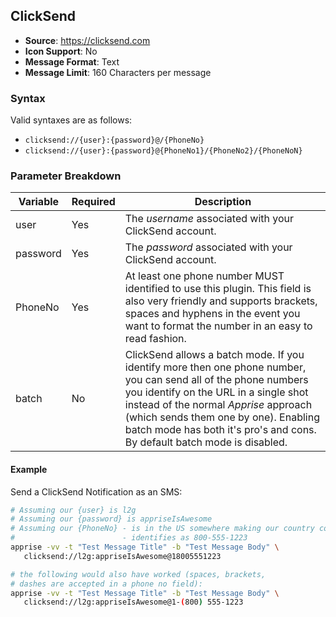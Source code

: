 ## ClickSend
* **Source**: https://clicksend.com
* **Icon Support**: No
* **Message Format**: Text
* **Message Limit**: 160 Characters per message

### Syntax
Valid syntaxes are as follows:
* `clicksend://{user}:{password}@/{PhoneNo}`
* `clicksend://{user}:{password}@{PhoneNo1}/{PhoneNo2}/{PhoneNoN}`

### Parameter Breakdown
| Variable        | Required | Description
| --------------- | -------- | -----------
| user            | Yes      | The _username_ associated with your ClickSend account.
| password        | Yes      | The _password_ associated with your ClickSend account.
| PhoneNo         | Yes      | At least one phone number MUST identified to use this plugin.  This field is also very friendly and supports brackets, spaces and hyphens in the event you want to format the number in an easy to read fashion.
| batch           | No       | ClickSend allows a batch mode.  If you identify more then one phone number, you can send all of the phone numbers you identify on the URL in a single shot instead of the normal _Apprise_ approach (which sends them one by one). Enabling batch mode has both it's pro's and cons. By default batch mode is disabled.

#### Example
Send a ClickSend Notification as an SMS:
```bash
# Assuming our {user} is l2g
# Assuming our {password} is appriseIsAwesome
# Assuming our {PhoneNo} - is in the US somewhere making our country code +1
#                        - identifies as 800-555-1223
apprise -vv -t "Test Message Title" -b "Test Message Body" \
   clicksend://l2g:appriseIsAwesome@18005551223

# the following would also have worked (spaces, brackets,
# dashes are accepted in a phone no field):
apprise -vv -t "Test Message Title" -b "Test Message Body" \
   clicksend://l2g:appriseIsAwesome@1-(800) 555-1223
```